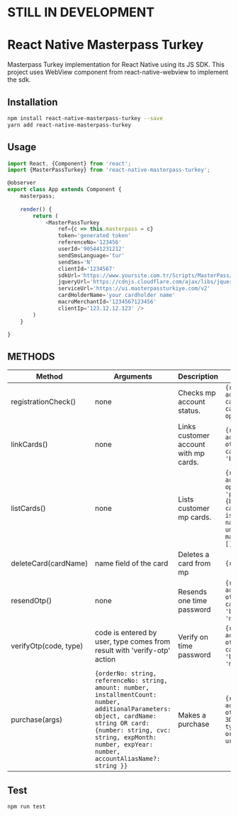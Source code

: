 # STILL IN DEVELOPMENT

# React Native Masterpass Turkey

Masterpass Turkey implementation for React Native using its JS SDK. This project uses WebView component from react-native-webview to implement the sdk. 

## Installation 
```sh
npm install react-native-masterpass-turkey --save
yarn add react-native-masterpass-turkey
```
## Usage
```javascript
import React, {Component} from 'react';
import {MasterPassTurkey} from 'react-native-masterpass-turkey';

@observer
export class App extends Component {
    masterpass;
    
    render() {
        return (
            <MasterPassTurkey
                ref={c => this.masterpass = c}
                token='generated token'
                referenceNo='123456'
                userId='905441231212'
                sendSmsLanguage='tur'
                sendSms='N'
                clientId='1234567'
                sdkUrl='https://www.yoursite.com.tr/Scripts/MasterPass/mfs-client.min.js'
                jqueryUrl='https://cdnjs.cloudflare.com/ajax/libs/jquery/2.1.3/jquery.min.js'
                serviceUrl='https://ui.masterpassturkiye.com/v2'
                cardHolderName='your cardholder name'
                macroMerchantId='1234567123456'
                clientIp='123.12.12.123' />
        )
    }

}
```



## METHODS

| Method                  | Arguments                                                                 | Description                                      |    Returns
| ------------            | ---------------                                                           | ------------------                               | ----------------------------------------------------------------------------------------------------------------------------------------- 
| registrationCheck()     | none                                                                      | Checks mp account status.                        | `{result: boolean, action: 'link-cards' or 'list-cards' or 'show-mp-option'}`
| linkCards()             | none                                                                      | Links customer account with mp cards.            | `{result: boolean, action: 'verify-otp' or 'list-cards', type: 'bank' or 'mp'}`                                                                                                                                  
| listCards()             | none                                                                      | Lists customer mp cards.                         | `{result: boolean, action: 'hide-mp-option' or 'purchase', cards: {bankIca, cardStatus, isMasterPassMember, name, productName, uniqueId, maskedCardNumber}[]}`                             
| deleteCard(cardName)    | name field of the card                                                    | Deletes a card from mp                           | `{result: boolean}`                             
| resendOtp()             | none                                                                      | Resends one time password                        | `{result: boolean, action: 'verify-otp' or 'list-cards', type: 'bank' or 'mp' or 'mpin'}`                             
| verifyOtp(code, type)   | code is entered by user, type comes from result with 'verify-otp' action  | Verify on time password                          | `{result: boolean, action: 'verify-otp' or 'list-cards', type: 'bank' or 'mp' or 'mpin'}`                             
| purchase(args)          | `{orderNo: string, referenceNo: string, amount: number, installmentCount: number, additionalParameters: object, cardName: string OR card: {number: string, cvc: string, expMonth: number, expYear: number, accountAliasName?: string }}` | Makes a purchase                | `{result: boolean, action: 'verify-otp' or 'redirect-3D', token: string, type: type: 'bank' or 'mp' or 'mpin', url: string}`

## Test 
```sh
npm run test
```
